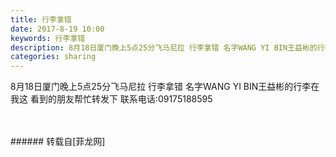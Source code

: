 ```yaml
---
title: 行李拿错
date: 2017-8-19 10:00
keywords: 行李拿错
description: 8月18日厦门晚上5点25分飞马尼拉 行李拿错 名字WANG YI BIN王益彬的行李在我这 看到的朋友帮忙转发下 联系电话:09175188595
categories: sharing
---
```

<td class="t_f" id="postmessage_852720">

8月18日厦门晚上5点25分飞马尼拉 行李拿错 名字WANG YI BIN王益彬的行李在我这 看到的朋友帮忙转发下 联系电话:09175188595<br/>
<img alt="" border="0" class="zoom" data-cf-modified-05d7cb58b8581d68d578f493-="" file="http://www.flw.ph/data/appbyme/upload/image/201708/19/Fw45lgWDMBUw.jpg" id="aimg_s9TA7" lazyloadthumb="1" onclick="" onmouseover="" src="http://www.flw.ph/data/appbyme/upload/image/201708/19/Fw45lgWDMBUw.jpg"/><br/>
<br/>
<img alt="" border="0" class="zoom" data-cf-modified-05d7cb58b8581d68d578f493-="" file="http://www.flw.ph/data/appbyme/upload/image/201708/19/pXp3OIKLjh6J.jpg" id="aimg_PWPN8" lazyloadthumb="1" onclick="" onmouseover="" src="http://www.flw.ph/data/appbyme/upload/image/201708/19/pXp3OIKLjh6J.jpg"/><br/>
<br/>
</td>
###### 转载自[菲龙网]